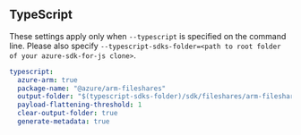 ## TypeScript

These settings apply only when `--typescript` is specified on the command line.
Please also specify `--typescript-sdks-folder=<path to root folder of your azure-sdk-for-js clone>`.

``` yaml $(typescript)
typescript:
  azure-arm: true
  package-name: "@azure/arm-fileshares"
  output-folder: "$(typescript-sdks-folder)/sdk/fileshares/arm-fileshares"
  payload-flattening-threshold: 1
  clear-output-folder: true
  generate-metadata: true
```